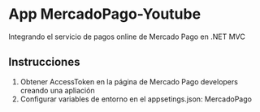 # App MercadoPago-Youtube
Integrando el servicio de pagos online de Mercado Pago en .NET MVC

## Instrucciones
1. Obtener AccessToken en la página de Mercado Pago developers creando una apliación
2. Configurar variables de entorno en el appsetings.json: MercadoPago
